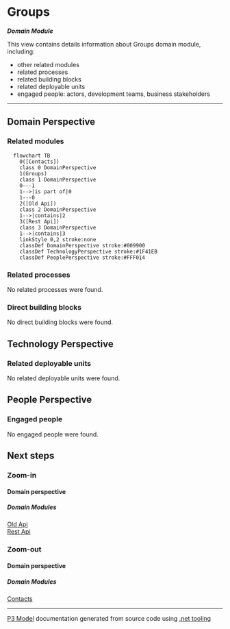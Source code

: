 ﻿
# Groups

***Domain Module***  

This view contains details information about Groups domain module, including:
- other related modules
- related processes
- related building blocks
- related deployable units
- engaged people: actors, development teams, business stakeholders  

---



## Domain Perspective


### Related modules

```mermaid
  flowchart TB
    0([Contacts])
    class 0 DomainPerspective
    1(Groups)
    class 1 DomainPerspective
    0---1
    1-->|is part of|0
    1---0
    2([Old Api])
    class 2 DomainPerspective
    1-->|contains|2
    3([Rest Api])
    class 3 DomainPerspective
    1-->|contains|3
    linkStyle 0,2 stroke:none
    classDef DomainPerspective stroke:#009900
    classDef TechnologyPerspective stroke:#1F41EB
    classDef PeoplePerspective stroke:#FFF014
```

### Related processes

No related processes were found.  

### Direct building blocks

No direct building blocks were found.  

## Technology Perspective


### Related deployable units

No related deployable units were found.  

## People Perspective


### Engaged people

No engaged people were found.  

## Next steps


### Zoom-in


#### Domain perspective


##### Domain Modules

[Old Api](OldApi/OldApi.md)  
[Rest Api](RestApi/RestApi.md)  

### Zoom-out


#### Domain perspective


##### Domain Modules

[Contacts](../Contacts.md)  

---

[P3 Model](https://github.com/P3-model/P3-model) documentation generated from source code using [.net tooling](https://github.com/P3-model/P3-model-dotnet)